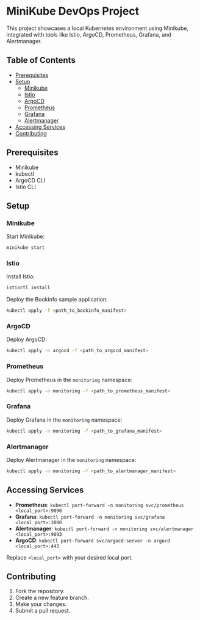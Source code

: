 # MiniKube DevOps Project

This project showcases a local Kubernetes environment using Minikube, integrated with tools like Istio, ArgoCD, Prometheus, Grafana, and Alertmanager.

## Table of Contents

- [Prerequisites](#prerequisites)
- [Setup](#setup)
  - [Minikube](#minikube)
  - [Istio](#istio)
  - [ArgoCD](#argocd)
  - [Prometheus](#prometheus)
  - [Grafana](#grafana)
  - [Alertmanager](#alertmanager)
- [Accessing Services](#accessing-services)
- [Contributing](#contributing)

## Prerequisites

- Minikube
- kubectl
- ArgoCD CLI
- Istio CLI

## Setup

### Minikube

Start Minikube:

```bash
minikube start
```

### Istio

Install Istio:

```bash
istioctl install
```

Deploy the Bookinfo sample application:

```bash
kubectl apply -f <path_to_bookinfo_manifest>
```

### ArgoCD

Deploy ArgoCD:

```bash
kubectl apply -n argocd -f <path_to_argocd_manifest>
```

### Prometheus

Deploy Prometheus in the `monitoring` namespace:

```bash
kubectl apply -n monitoring -f <path_to_prometheus_manifest>
```

### Grafana

Deploy Grafana in the `monitoring` namespace:

```bash
kubectl apply -n monitoring -f <path_to_grafana_manifest>
```

### Alertmanager

Deploy Alertmanager in the `monitoring` namespace:

```bash
kubectl apply -n monitoring -f <path_to_alertmanager_manifest>
```

## Accessing Services

- **Prometheus**: `kubectl port-forward -n monitoring svc/prometheus <local_port>:9090`
- **Grafana**: `kubectl port-forward -n monitoring svc/grafana <local_port>:3000`
- **Alertmanager**: `kubectl port-forward -n monitoring svc/alertmanager <local_port>:9093`
- **ArgoCD**: `kubectl port-forward svc/argocd-server -n argocd <local_port>:443`

Replace `<local_port>` with your desired local port.

## Contributing

1. Fork the repository.
2. Create a new feature branch.
3. Make your changes.
4. Submit a pull request.


